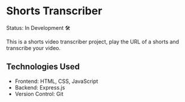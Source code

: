 # Shorts Transcriber
Status: In Development 🛠️

This is a shorts video transcriber project, play the URL of a shorts and transcribe your video.

## Technologies Used
- Frontend: HTML, CSS, JavaScript
- Backend: Express.js
- Version Control: Git
